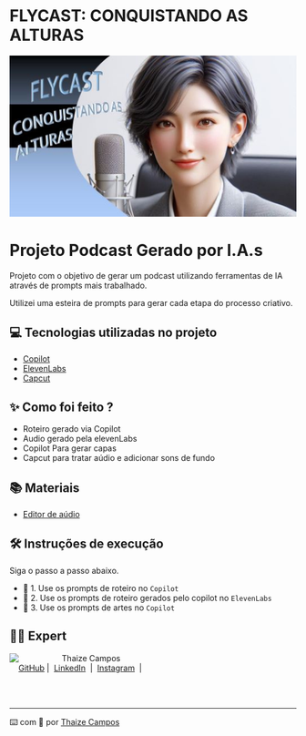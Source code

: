 # FLYCAST: CONQUISTANDO AS ALTURAS

<p align="center">
<a href="https://github.com/Thaizebmc/Flycast-prompts-for-podcast-generate-by-ia/"><img src="assets/capanovared.jpg" alt="FLYCAST"></a>
</p>

# Projeto Podcast Gerado por I.A.s

Projeto com o objetivo de gerar um podcast utilizando ferramentas de IA através de prompts mais trabalhado.

Utilizei uma esteira de prompts para gerar cada etapa do processo criativo.

## 💻 Tecnologias utilizadas no projeto
- [Copilot](https://copilot.microsoft.com/onboarding) 
- [ElevenLabs](https://beta.elevenlabs.io/)
- [Capcut](https://www.capcut.com/pt-br/)

## ✨ Como foi feito ?

- Roteiro gerado via Copilot
- Audio gerado pela elevenLabs
- Copilot Para gerar capas
- Capcut para tratar aúdio e adicionar sons de fundo

## 📚 Materiais

- [Editor de aúdio](https://www.capcut.com/editor?from_page=landing_page&__action_from=picture_V%C3%ADdeos%20profissionais%20em%20minutos,%20n%C3%A3o%20em%20horas.)


## 🛠️ Instruções de execução

Siga o passo a passo abaixo.

- 🤖 1. Use os prompts de roteiro no `Copilot`
- 🤖 2. Use os prompts de roteiro gerados pelo copilot no  `ElevenLabs`
- 🤖 3. Use os prompts de artes no `Copilot`

## 👨‍💻 Expert

<p>
    <img 
      align=left 
      margin=10 
      width=80 
      src="https://avatars.githubusercontent.com/u/189490122?v=4"
    />
    <p>&nbsp&nbsp&nbspThaize Campos<br>
    &nbsp&nbsp&nbsp
    <a href="https://github.com/Thaizebmc/">
    GitHub</a>&nbsp;|&nbsp;
    <a href="https://www.linkedin.com/in/thaize-barbosa-mendes-campos-63b47427a/">LinkedIn</a>
&nbsp;|&nbsp;
    <a href="https://www.instagram.com/camposthaize/">
    Instagram</a>
&nbsp;|&nbsp;</p>
</p>
<br/><br/>
<p>

---

⌨️ com 💜 por [Thaize Campos](https://github.com/Thaizebmc/)
